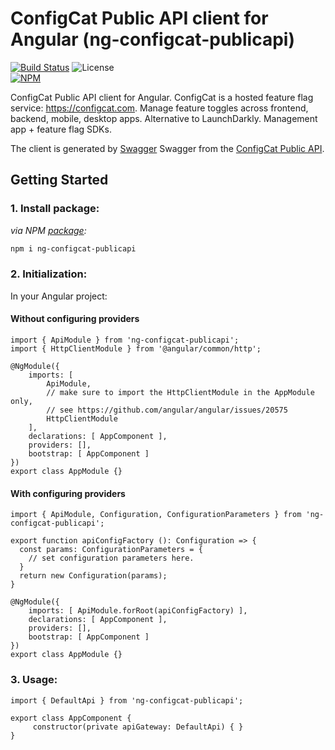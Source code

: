 # ConfigCat Public API client for Angular (ng-configcat-publicapi)

[![Build Status](https://travis-ci.com/configcat/ng-configcat-publicapi.svg?branch=master)](https://travis-ci.com/configcat/ng-configcat-publicapi) ![License](https://img.shields.io/github/license/configcat/ng-configcat-publicapi.svg) \
[![NPM](https://nodei.co/npm/ng-configcat-publicapi.png)](https://nodei.co/npm/ng-configcat-publicapi/)

ConfigCat Public API client for Angular. ConfigCat is a hosted feature flag service: https://configcat.com. Manage feature toggles across frontend, backend, mobile, desktop apps. Alternative to LaunchDarkly. Management app + feature flag SDKs.

The client is generated by [Swagger](https://github.com/swagger-api/swagger-codegen) 
Swagger from the [ConfigCat Public API](https://test-api.configcat.com/docs/index.html).

## Getting Started

### 1. Install package:

*via NPM [package](https://npmjs.com/package/ng-configcat-publicapi):*
```PowerShell
npm i ng-configcat-publicapi
```

### 2. Initialization:
In your Angular project:
#### Without configuring providers
```
import { ApiModule } from 'ng-configcat-publicapi';
import { HttpClientModule } from '@angular/common/http';

@NgModule({
    imports: [
        ApiModule,
        // make sure to import the HttpClientModule in the AppModule only,
        // see https://github.com/angular/angular/issues/20575
        HttpClientModule
    ],
    declarations: [ AppComponent ],
    providers: [],
    bootstrap: [ AppComponent ]
})
export class AppModule {}
```

#### With configuring providers
```
import { ApiModule, Configuration, ConfigurationParameters } from 'ng-configcat-publicapi';

export function apiConfigFactory (): Configuration => {
  const params: ConfigurationParameters = {
    // set configuration parameters here.
  }
  return new Configuration(params);
}

@NgModule({
    imports: [ ApiModule.forRoot(apiConfigFactory) ],
    declarations: [ AppComponent ],
    providers: [],
    bootstrap: [ AppComponent ]
})
export class AppModule {}
```

### 3. Usage:
```
import { DefaultApi } from 'ng-configcat-publicapi';

export class AppComponent {
     constructor(private apiGateway: DefaultApi) { }
}
```